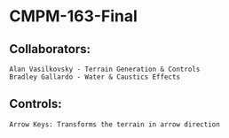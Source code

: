 # CMPM-163-Final
## Collaborators:
	Alan Vasilkovsky - Terrain Generation & Controls
	Bradley Gallardo - Water & Caustics Effects
	
## Controls:
	Arrow Keys: Transforms the terrain in arrow direction
